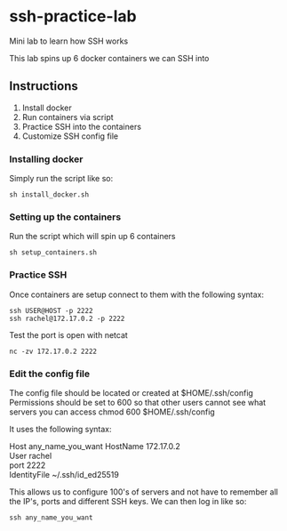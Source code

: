 # ssh-practice-lab
Mini lab to learn how SSH works

This lab spins up 6 docker containers we can SSH into

## Instructions
1) Install docker
2) Run containers via script
3) Practice SSH into the containers
4) Customize SSH config file

### Installing docker
Simply run the script like so:
```
sh install_docker.sh
```

### Setting up the containers
Run the script which will spin up 6 containers
```
sh setup_containers.sh
```
    
### Practice SSH 
Once containers are setup connect to them with the following syntax:
```
ssh USER@HOST -p 2222
ssh rachel@172.17.0.2 -p 2222
```

Test the port is open with netcat
```
nc -zv 172.17.0.2 2222
```

### Edit the config file
The config file should be located or created at $HOME/.ssh/config
Permissions should be set to 600 so that other users cannot see what servers you can access
    chmod 600 $HOME/.ssh/config

It uses the following syntax:

Host any_name_you_want
HostName 172.17.0.2  
    User rachel  
    port 2222  
    IdentityFile ~/.ssh/id_ed25519  
    
This allows us to configure 100's of servers and not have to remember all the IP's, ports and different SSH keys.
We can then log in like so:
```
ssh any_name_you_want 
```
